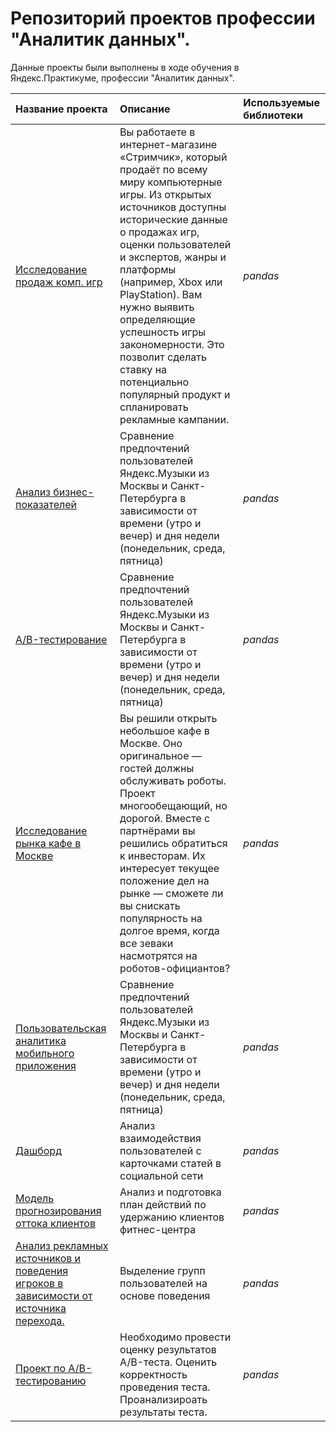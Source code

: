 # Репозиторий проектов профессии "Аналитик данных".

Данные проекты были выполнены в ходе обучения в Яндекс.Практикуме, профессии "Аналитик данных".

| Название проекта | Описание | Используемые библиотеки | 
| :---------------------- | :---------------------- | :---------------------- |
| [Исследование продаж комп. игр ](Section_1/Final_Section_1/Final_section_1.ipynb) | Вы работаете в интернет-магазине «Стримчик», который продаёт по всему миру компьютерные игры. Из открытых источников доступны исторические данные о продажах игр, оценки пользователей и экспертов, жанры и платформы (например, Xbox или PlayStation). Вам нужно выявить определяющие успешность игры закономерности. Это позволит сделать ставку на потенциально популярный продукт и спланировать рекламные кампании.| *pandas* |
| [Анализ бизнес-показателей](Section_2/Project_2) | Сравнение предпочтений пользователей Яндекс.Музыки из Москвы и Санкт-Петербурга в зависимости от времени (утро и вечер) и дня недели (понедельник, среда, пятница)| *pandas* |
| [A/B-тестирование](Section_2/Project_3) | Сравнение предпочтений пользователей Яндекс.Музыки из Москвы и Санкт-Петербурга в зависимости от времени (утро и вечер) и дня недели (понедельник, среда, пятница)| *pandas* |
| [Исследование рынка кафе в Москве](Section_2/Project_4) | Вы решили открыть небольшое кафе в Москве. Оно оригинальное — гостей должны обслуживать роботы. Проект многообещающий, но дорогой. Вместе с партнёрами вы решились обратиться к инвесторам. Их интересует текущее положение дел на рынке — сможете ли вы снискать популярность на долгое время, когда все зеваки насмотрятся на роботов-официантов?| *pandas* |
| [Пользовательская аналитика мобильного приложения](Section_2/Final_Section_2) | Сравнение предпочтений пользователей Яндекс.Музыки из Москвы и Санкт-Петербурга в зависимости от времени (утро и вечер) и дня недели (понедельник, среда, пятница)| *pandas* |
| [Дашборд](https://public.tableau.com/app/profile/dima1888/viz/Project_M3_Sprint1/Dashboard1?publish=yes%2F) | Анализ взаимодействия пользователей с карточками статей в социальной сети| *pandas* |
| [Модель прогнозирования оттока клиентов](Section_3/Project_2) |Анализ и подготовка план действий по удержанию клиентов фитнес-центра| *pandas* |
| [Анализ рекламных источников и поведения игроков в зависимости от источника перехода.](Section_3/Final/Proj_mobile.ipynb) |Выделение групп пользователей на основе поведения| *pandas* |
| [Проект по А/B-тестированию](Section_3/Final/AB_moblile.ipynb) |Необходимо провести оценку результатов A/B-теста. Оценить корректность проведения теста. Проанализироать результаты теста.| *pandas* |
